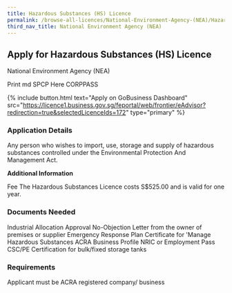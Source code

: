 ```yaml
---
title: Hazardous Substances (HS) Licence
permalink: /browse-all-licences/National-Environment-Agency-(NEA)/Hazardous-Substances-(HS)-Licence
third_nav_title: National Environment Agency (NEA)
---
```


## Apply for Hazardous Substances (HS) Licence

National Environment Agency (NEA)

Print md SPCP Here CORPPASS

{% include button.html text="Apply on GoBusiness Dashboard" src="https://licence1.business.gov.sg/feportal/web/frontier/eAdvisor?redirection=true&selectedLicenceIds=172" type="primary" %}

### Application Details

<p>Any person who wishes to import, use, storage and supply of hazardous substances controlled under the Environmental Protection And Management Act.</p>

**Additional Information**

Fee
The Hazardous Substances Licence costs S$525.00 and is valid for one year.

### Documents Needed

Industrial Allocation Approval
No-Objection Letter from the owner of premises or supplier
Emergency Response Plan
Certificate for 'Manage Hazardous Substances
ACRA Business Profile
NRIC or Employment Pass
CSC/PE Certification for bulk/fixed storage tanks

### Requirements

Applicant must be ACRA registered company/ business

